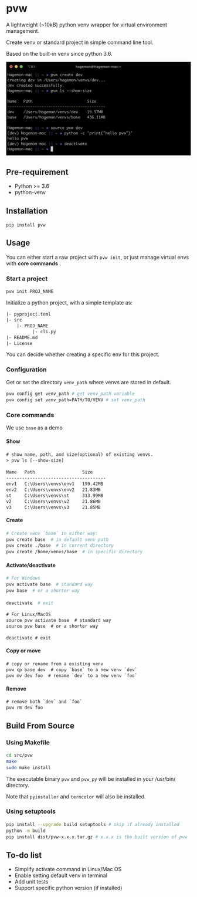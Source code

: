 # pvw

A lightweight (~10kB) python venv wrapper for virtual environment management.

Create venv or standard project in simple command line tool.

Based on the built-in venv since python 3.6.

![](screenshot.png)

## Pre-requirement

- Python >= 3.6
- python-venv

## Installation

```
pip install pvw
```
## Usage

You can either start a raw project with `pvw init`, or just manage virtual envs with **core commands** .

### Start a project

```bash
pvw init PROJ_NAME
```

Initialize a python project, with a simple template as:

```
|- pyproject.toml
|- src
    |- PROJ_NAME
          |- cli.py
|- README.md
|- License
```

You can decide whether creating a specific env for this project.

### Configuration

Get or set the directory `venv_path` where venvs are stored in default.

```bash
pvw config get venv_path # get venv_path variable
pvw config set venv_path=PATH/TO/VENV # set venv_path
```

### Core commands

We use `base` as a demo

#### Show

```shell
# show name, path, and size(optional) of existing venvs.
> pvw ls [--show-size]

Name   Path                  Size
--------------------------------------
env1   C:\Users\venvs\env1   199.42MB
env2   C:\Users\venvs\env2   21.83MB
st     C:\Users\venvs\st     313.99MB
v2     C:\Users\venvs\v2     21.86MB
v3     C:\Users\venvs\v3     21.85MB
```

#### Create
```bash
# Create venv `base` in either way:
pvw create base  # in default venv path
pvw create ./base  # in current directory
pvw create /home/venvs/base  # in specific directory
```

#### Activate/deactivate
```powershell
# For Windows
pvw activate base  # standard way
pvw base  # or a shorter way

deactivate  # exit
```

```shell
# For Linux/MacOS
source pvw activate base  # standard way
source pvw base  # or a shorter way

deactivate # exit
```

#### Copy or move

```shell
# copy or rename from a existing venv
pvw cp base dev  # copy `base` to a new venv `dev`
pvw mv dev foo  # rename `dev` to a new venv `foo`
```

#### Remove

```shell
# remove both `dev` and `foo`
pvw rm dev foo
```

## Build From Source

### Using Makefile

```bash
cd src/pvw
make
sudo make install
```
The executable binary `pvw` and `pvw_py` will be installed in your /usr/bin/ directory.

Note that `pyinstaller` and `termcolor` will also be installed.

### Using setuptools

```bash
pip install --upgrade build setuptools # skip if already installed
python -m build
pip install dist/pvw-x.x.x.tar.gz # x.x.x is the built version of pvw
```

## To-do list

- Simplify activate command in Linux/Mac OS
- Enable setting default venv in terminal
- Add unit tests
- Support specific python version (if installed)